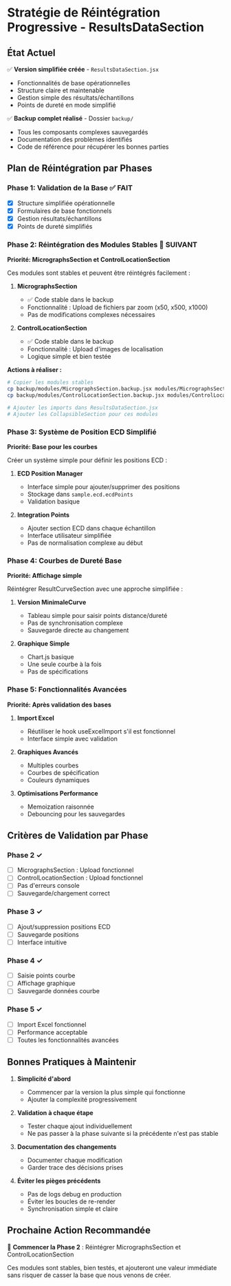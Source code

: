 # Stratégie de Réintégration Progressive - ResultsDataSection

## État Actuel

✅ **Version simplifiée créée** - `ResultsDataSection.jsx`
- Fonctionnalités de base opérationnelles
- Structure claire et maintenable
- Gestion simple des résultats/échantillons
- Points de dureté en mode simplifié

✅ **Backup complet réalisé** - Dossier `backup/`
- Tous les composants complexes sauvegardés
- Documentation des problèmes identifiés
- Code de référence pour récupérer les bonnes parties

## Plan de Réintégration par Phases

### Phase 1: Validation de la Base ✅ FAIT
- [x] Structure simplifiée opérationnelle
- [x] Formulaires de base fonctionnels
- [x] Gestion résultats/échantillons
- [x] Points de dureté simplifiés

### Phase 2: Réintégration des Modules Stables 🎯 SUIVANT
**Priorité: MicrographsSection et ControlLocationSection**

Ces modules sont stables et peuvent être réintégrés facilement :

1. **MicrographsSection**
   - ✅ Code stable dans le backup
   - Fonctionnalité : Upload de fichiers par zoom (x50, x500, x1000)
   - Pas de modifications complexes nécessaires

2. **ControlLocationSection** 
   - ✅ Code stable dans le backup
   - Fonctionnalité : Upload d'images de localisation
   - Logique simple et bien testée

**Actions à réaliser :**
```bash
# Copier les modules stables
cp backup/modules/MicrographsSection.backup.jsx modules/MicrographsSection.jsx
cp backup/modules/ControlLocationSection.backup.jsx modules/ControlLocationSection.jsx

# Ajouter les imports dans ResultsDataSection.jsx
# Ajouter les CollapsibleSection pour ces modules
```

### Phase 3: Système de Position ECD Simplifié 
**Priorité: Base pour les courbes**

Créer un système simple pour définir les positions ECD :

1. **ECD Position Manager**
   - Interface simple pour ajouter/supprimer des positions
   - Stockage dans `sample.ecd.ecdPoints`
   - Validation basique

2. **Integration Points**
   - Ajouter section ECD dans chaque échantillon
   - Interface utilisateur simplifiée
   - Pas de normalisation complexe au début

### Phase 4: Courbes de Dureté Base
**Priorité: Affichage simple**

Réintégrer ResultCurveSection avec une approche simplifiée :

1. **Version MinimaleCurve**
   - Tableau simple pour saisir points distance/dureté
   - Pas de synchronisation complexe
   - Sauvegarde directe au changement

2. **Graphique Simple**
   - Chart.js basique
   - Une seule courbe à la fois
   - Pas de spécifications

### Phase 5: Fonctionnalités Avancées
**Priorité: Après validation des bases**

1. **Import Excel**
   - Réutiliser le hook useExcelImport s'il est fonctionnel
   - Interface simple avec validation

2. **Graphiques Avancés**
   - Multiples courbes
   - Courbes de spécification
   - Couleurs dynamiques

3. **Optimisations Performance**
   - Memoization raisonnée
   - Debouncing pour les sauvegardes

## Critères de Validation par Phase

### Phase 2 ✓
- [ ] MicrographsSection : Upload fonctionnel
- [ ] ControlLocationSection : Upload fonctionnel  
- [ ] Pas d'erreurs console
- [ ] Sauvegarde/chargement correct

### Phase 3 ✓
- [ ] Ajout/suppression positions ECD
- [ ] Sauvegarde positions
- [ ] Interface intuitive

### Phase 4 ✓
- [ ] Saisie points courbe
- [ ] Affichage graphique
- [ ] Sauvegarde données courbe

### Phase 5 ✓
- [ ] Import Excel fonctionnel
- [ ] Performance acceptable
- [ ] Toutes les fonctionnalités avancées

## Bonnes Pratiques à Maintenir

1. **Simplicité d'abord**
   - Commencer par la version la plus simple qui fonctionne
   - Ajouter la complexité progressivement

2. **Validation à chaque étape**
   - Tester chaque ajout individuellement
   - Ne pas passer à la phase suivante si la précédente n'est pas stable

3. **Documentation des changements**
   - Documenter chaque modification
   - Garder trace des décisions prises

4. **Éviter les pièges précédents**
   - Pas de logs debug en production
   - Éviter les boucles de re-render
   - Synchronisation simple et claire

## Prochaine Action Recommandée

🎯 **Commencer la Phase 2** : Réintégrer MicrographsSection et ControlLocationSection

Ces modules sont stables, bien testés, et ajouteront une valeur immédiate sans risquer de casser la base que nous venons de créer.
